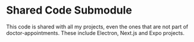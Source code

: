 # Shared Code Submodule

This code is shared with all my projects, even the ones that are not part of doctor-appointments.
These include Electron, Next.js and Expo projects.
